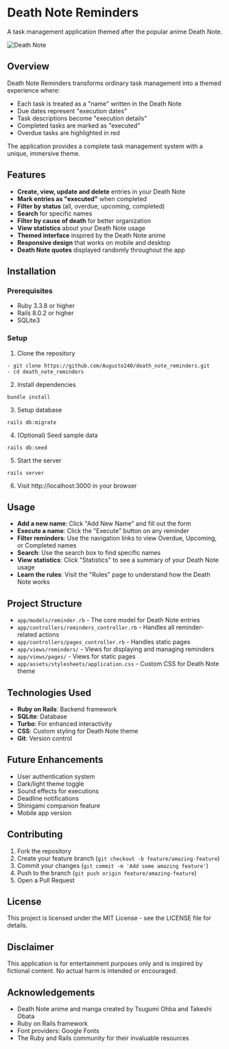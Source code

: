 # Death Note Reminders

A task management application themed after the popular anime Death Note.

![Death Note](https://pa1.aminoapps.com/6845/4741809bfe026bfa7d6486935a57d9954946a1d6_hq.gif)

## Overview

Death Note Reminders transforms ordinary task management into a themed experience where:

- Each task is treated as a "name" written in the Death Note
- Due dates represent "execution dates"
- Task descriptions become "execution details"
- Completed tasks are marked as "executed"
- Overdue tasks are highlighted in red

The application provides a complete task management system with a unique, immersive theme.

## Features

- **Create, view, update and delete** entries in your Death Note
- **Mark entries as "executed"** when completed
- **Filter by status** (all, overdue, upcoming, completed)
- **Search** for specific names
- **Filter by cause of death** for better organization
- **View statistics** about your Death Note usage
- **Themed interface** inspired by the Death Note anime
- **Responsive design** that works on mobile and desktop
- **Death Note quotes** displayed randomly throughout the app

## Installation

### Prerequisites

- Ruby 3.3.8 or higher
- Rails 8.0.2 or higher
- SQLite3

### Setup

1. Clone the repository

```
- git clone https://github.com/Augusto240/death_note_reminders.git 
- cd death_note_reminders
```

2. Install dependencies
```
bundle install
```


3. Setup database
```
rails db:migrate
```


4. (Optional) Seed sample data
```
rails db:seed
```

5. Start the server
```
rails server
```


6. Visit http://localhost:3000 in your browser

## Usage

- **Add a new name**: Click "Add New Name" and fill out the form
- **Execute a name**: Click the "Execute" button on any reminder
- **Filter reminders**: Use the navigation links to view Overdue, Upcoming, or Completed names
- **Search**: Use the search box to find specific names
- **View statistics**: Click "Statistics" to see a summary of your Death Note usage
- **Learn the rules**: Visit the "Rules" page to understand how the Death Note works

## Project Structure

- `app/models/reminder.rb` - The core model for Death Note entries
- `app/controllers/reminders_controller.rb` - Handles all reminder-related actions
- `app/controllers/pages_controller.rb` - Handles static pages
- `app/views/reminders/` - Views for displaying and managing reminders
- `app/views/pages/` - Views for static pages
- `app/assets/stylesheets/application.css` - Custom CSS for Death Note theme

## Technologies Used

- **Ruby on Rails**: Backend framework
- **SQLite**: Database
- **Turbo**: For enhanced interactivity
- **CSS**: Custom styling for Death Note theme
- **Git**: Version control

## Future Enhancements

- User authentication system
- Dark/light theme toggle
- Sound effects for executions
- Deadline notifications
- Shinigami companion feature
- Mobile app version

## Contributing

1. Fork the repository
2. Create your feature branch (`git checkout -b feature/amazing-feature`)
3. Commit your changes (`git commit -m 'Add some amazing feature'`)
4. Push to the branch (`git push origin feature/amazing-feature`)
5. Open a Pull Request

## License

This project is licensed under the MIT License - see the LICENSE file for details.

## Disclaimer

This application is for entertainment purposes only and is inspired by fictional content. No actual harm is intended or encouraged.

## Acknowledgements

- Death Note anime and manga created by Tsugumi Ohba and Takeshi Obata
- Ruby on Rails framework
- Font providers: Google Fonts
- The Ruby and Rails community for their invaluable resources
